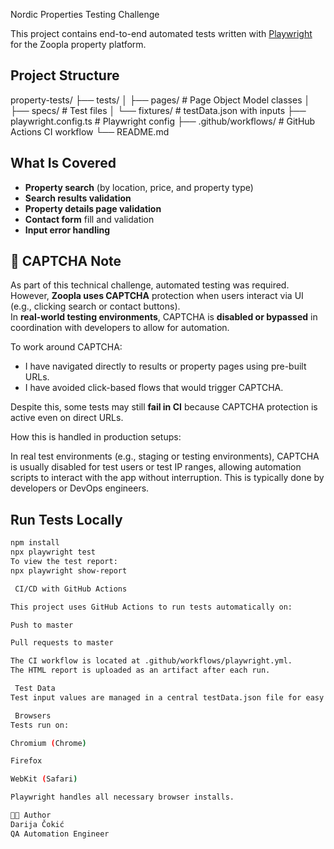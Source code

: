  Nordic Properties Testing Challenge

This project contains end-to-end automated tests written with [Playwright](https://playwright.dev/) for the Zoopla property platform.

## Project Structure

property-tests/
├── tests/
│ ├── pages/ # Page Object Model classes
│ ├── specs/ # Test files
│ └── fixtures/ # testData.json with inputs
├── playwright.config.ts # Playwright config
├── .github/workflows/ # GitHub Actions CI workflow
└── README.md



## What Is Covered

- **Property search** (by location, price, and property type)
- **Search results validation**
- **Property details page validation**
- **Contact form** fill and validation
- **Input error handling**

## 🚫 CAPTCHA Note

As part of this technical challenge, automated testing was required. However, **Zoopla uses CAPTCHA** protection when users interact via UI (e.g., clicking search or contact buttons).  
In **real-world testing environments**, CAPTCHA is **disabled or bypassed** in coordination with developers to allow for automation.

To work around CAPTCHA:
- I have navigated directly to results or property pages using pre-built URLs.
- I have avoided click-based flows that would trigger CAPTCHA.

Despite this, some tests may still **fail in CI** because CAPTCHA protection is active even on direct URLs.

How this is handled in production setups:

In real test environments (e.g., staging or testing environments), CAPTCHA is usually disabled for test users or test IP ranges, 
allowing automation scripts to interact with the app without interruption. This is typically done by developers or DevOps engineers.

##  Run Tests Locally

```bash
npm install
npx playwright test
To view the test report:
npx playwright show-report

 CI/CD with GitHub Actions

This project uses GitHub Actions to run tests automatically on:

Push to master

Pull requests to master

The CI workflow is located at .github/workflows/playwright.yml.
The HTML report is uploaded as an artifact after each run.

 Test Data
Test input values are managed in a central testData.json file for easy updates and reuse.

 Browsers
Tests run on:

Chromium (Chrome)

Firefox

WebKit (Safari)

Playwright handles all necessary browser installs.

👩‍💻 Author
Darija Čokić
QA Automation Engineer
